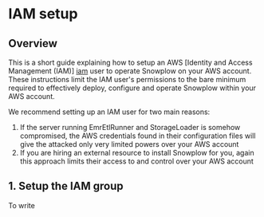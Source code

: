 # IAM setup

## Overview

This is a short guide explaining how to setup an AWS [Identity and Access Management (IAM)] [iam] user to operate Snowplow on your AWS account. These instructions limit the IAM user's permissions to the bare minimum required to effectively deploy, configure and operate Snowplow within your AWS account.

We recommend setting up an IAM user for two main reasons:

1. If the server running EmrEtlRunner and StorageLoader is somehow compromised, the AWS credentials found in their configuration files will give the attacked only very limited powers over your AWS account
2. If you are hiring an external resource to install Snowplow for you, again this approach limits their access to and control over your AWS account

## 1. Setup the IAM group

To write

[iam]: http://aws.amazon.com/iam/